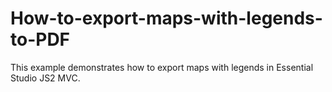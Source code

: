 # How-to-export-maps-with-legends-to-PDF
This example demonstrates how to export  maps with legends in Essential Studio JS2 MVC.
